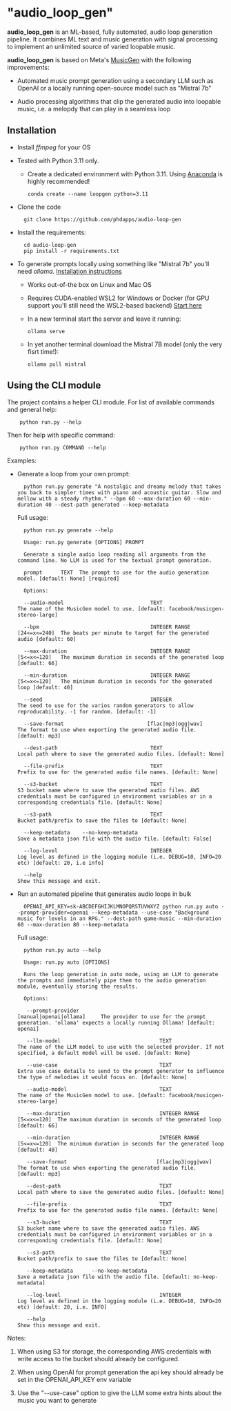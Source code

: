 
# "audio_loop_gen"

__audio_loop_gen__ is an ML-based, fully automated, audio loop generation pipeline.
It combines ML text and music generation with signal processing to implement an unlimited source of varied loopable music.

__audio_loop_gen__ is based on Meta's [MusicGen](https://audiocraft.metademolab.com/) with the following improvements:

- Automated music prompt generation using a secondary LLM such as OpenAI or a locally running open-source model such as "Mistral 7b"

- Audio processing algorithms that clip the generated audio into loopable music, i.e. a melopdy that can play in a seamless loop

## Installation

- Install *ffmpeg* for your OS
  
- Tested with Python 3.11 only.
  
  - Create a dedicated environment with Python 3.11. Using [Anaconda](https://www.anaconda.com/download/) is highly recommended!

        conda create --name loopgen python=3.11

- Clone the code
  
        git clone https://github.com/phdapps/audio-loop-gen

- Install the requirements:

        cd audio-loop-gen
        pip install -r requirements.txt

- To generate prompts locally using something like "Mistral 7b" you'll need *ollama*. [Installation instructions](https://github.com/jmorganca/ollama)
  
  - Works out-of-the box on Linux and Mac OS
  
  - Requires CUDA-enabled WSL2 for Windows or Docker (for GPU support you'll still need the WSL2-based backend) [Start here](https://learn.microsoft.com/en-us/windows/ai/directml/gpu-cuda-in-wsl)

  - In a new terminal start the server and leave it running:
  
        ollama serve

  - In yet another terminal download the Mistral 7B model (only the very fisrt time!):

        ollama pull mistral

## Using the CLI module

The project contains a helper CLI module. For list of available commands and general help:

        python run.py --help

Then for help with specific command:

        python run.py COMMAND --help

Examples:

- Generate a loop from your own prompt:

        python run.py generate "A nostalgic and dreamy melody that takes you back to simpler times with piano and acoustic guitar. Slow and mellow with a steady rhythm." --bpm 60 --max-duration 60 --min-duration 40 --dest-path generated --keep-metadata

  Full usage:

        python run.py generate --help

        Usage: run.py generate [OPTIONS] PROMPT

        Generate a single audio loop reading all arguments from the command line. No LLM is used for the textual prompt generation.

        prompt      TEXT  The prompt to use for the audio generation model. [default: None] [required]

        Options:

        --audio-model                            TEXT                        The name of the MusicGen model to use. [default: facebook/musicgen-stereo-large]

        --bpm                                    INTEGER RANGE [24<=x<=240]  The beats per minute to target for the generated audio [default: 60]

        --max-duration                           INTEGER RANGE [5<=x<=120]   The maximum duration in seconds of the generated loop [default: 66]

        --min-duration                           INTEGER RANGE [5<=x<=120]   The minimum duration in seconds for the generated loop [default: 40]
        
        --seed                                   INTEGER                     The seed to use for the varios random generators to allow reproducability. -1 for random. [default: -1]

        --save-format                           [flac|mp3|ogg|wav]           The format to use when exporting the generated audio file. [default: mp3]
        
        --dest-path                              TEXT                        Local path where to save the generated audio files. [default: None]
        
        --file-prefix                            TEXT                        Prefix to use for the generated audio file names. [default: None]

        --s3-bucket                              TEXT                        S3 bucket name where to save the generated audio files. AWS credentials must be configured in environment variables or in a corresponding credentials file. [default: None]
        
        --s3-path                                TEXT                        Bucket path/prefix to save the files to [default: None]
        
        --keep-metadata    --no-keep-metadata                                Save a metadata json file with the audio file. [default: False]
        
        --log-level                              INTEGER                     Log level as defined in the logging module (i.e. DEBUG=10, INFO=20 etc) [default: 20, i.e info]
        
        --help                                                               Show this message and exit.

- Run an automated pipeline that generates audio loops in bulk
  
        OPENAI_API_KEY=sk-ABCDEFGHIJKLMNOPQRSTUVWXYZ python run.py auto --prompt-provider=openai --keep-metadata --use-case "Background music for levels in an RPG." --dest-path game-music --min-duration 60 --max-duration 80 --keep-metadata

  Full usage:

        python run.py auto --help

        Usage: run.py auto [OPTIONS]

        Runs the loop generation in auto mode, using an LLM to generate the prompts and immediately pipe them to the audio generation module, eventually storing the results.

        Options:

         --prompt-provider                          [manual|openai|ollama]     The provider to use for the prompt generation. 'ollama' expects a locally running Ollama! [default: openai]
         
         --llm-model                                TEXT                       The name of the LLM model to use with the selected provider. If not specified, a default model will be used. [default: None]
         
         --use-case                                 TEXT                       Extra use case details to send to the prompt generator to influence the type of melodies it would focus on. [default: None]
         
         --audio-model                              TEXT                       The name of the MusicGen model to use. [default: facebook/musicgen-stereo-large]
         
         --max-duration                             INTEGER RANGE [5<=x<=120]  The maximum duration in seconds of the generated loop [default: 66]
         
         --min-duration                             INTEGER RANGE [5<=x<=120]  The minimum duration in seconds for the generated loop [default: 40]

         --save-format                             [flac|mp3|ogg|wav]          The format to use when exporting the generated audio file. [default: mp3]
         
         --dest-path                                TEXT                       Local path where to save the generated audio files. [default: None]
         
         --file-prefix                              TEXT                       Prefix to use for the generated audio file names. [default: None]
         
         --s3-bucket                                TEXT                       S3 bucket name where to save the generated audio files. AWS credentials must be configured in environment variables or in a corresponding credentials file. [default: None]
         
         --s3-path                                  TEXT                       Bucket path/prefix to save the files to [default: None] 
         
         --keep-metadata      --no-keep-metadata                               Save a metadata json file with the audio file. [default: no-keep-metadata]
         
         --log-level                                INTEGER                    Log level as defined in the logging module (i.e. DEBUG=10, INFO=20 etc) [default: 20, i.e. INFO]
         
         --help                                                                Show this message and exit.

Notes:

  1. When using S3 for storage, the corresponding AWS credentials with write access to the bucket should already be configured.

  2. When using OpenAI for prompt generation the api key should already be set in the OPENAI_API_KEY env variable

  3. Use the "--use-case" option to give the LLM some extra hints about the music you want to generate
